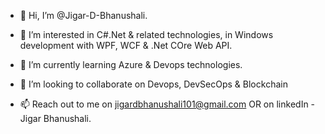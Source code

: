 - 👋 Hi, I’m @Jigar-D-Bhanushali.

- 👀 I’m interested in C#.Net & related technologies, in Windows development with WPF, WCF & .Net COre Web API.

- 🌱 I’m currently learning Azure & Devops technologies.

- 💞️ I’m looking to collaborate on Devops, DevSecOps & Blockchain

- 📫 Reach out to me on jigardbhanushali101@gmail.com OR on linkedIn - Jigar Bhanushali.

<!---
Jigar-D-Bhanushali/Jigar-D-Bhanushali is a ✨ special ✨ repository because its `README.md` (this file) appears on your GitHub profile.
You can click the Preview link to take a look at your changes.
--->
